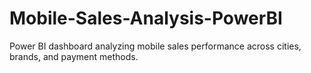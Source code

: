 # Mobile-Sales-Analysis-PowerBI
Power BI dashboard analyzing mobile sales performance across cities, brands, and payment methods.
